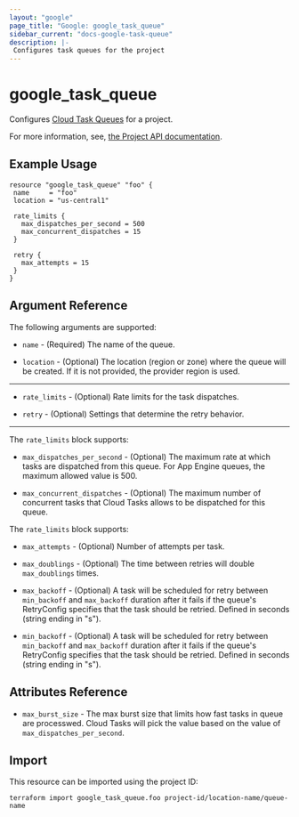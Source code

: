 ```yaml
---
layout: "google"
page_title: "Google: google_task_queue"
sidebar_current: "docs-google-task-queue"
description: |-
 Configures task queues for the project
---
```


 # google\_task\_queue

 Configures [Cloud Task Queues](https://cloud.google.com/tasks/docs/creating-queues)
for a project.

 For more information, see,
[the Project API documentation](https://cloud.google.com/tasks/docs/reference/rest/v2/projects.locations.queues).

 ## Example Usage

 ```hcl
resource "google_task_queue" "foo" {
  name     = "foo"
  location = "us-central1"

  rate_limits {
    max_dispatches_per_second = 500
    max_concurrent_dispatches = 15
  }

  retry {
    max_attempts = 15
  }
}
```

 ## Argument Reference

 The following arguments are supported:

 * `name` - (Required) The name of the queue.

 * `location` - (Optional) The location (region or zone) where the queue will be created. If it is not provided, the provider region is used.

  - - -

 * `rate_limits` - (Optional) Rate limits for the task dispatches.

 * `retry` - (Optional) Settings that determine the retry behavior.

  - - -

 The `rate_limits` block supports:

 * `max_dispatches_per_second` - (Optional) The maximum rate at which tasks are dispatched from this queue. For App Engine queues, the maximum allowed value is 500.

 * `max_concurrent_dispatches` - (Optional) The maximum number of concurrent tasks that Cloud Tasks allows to be dispatched for this queue.

 The `rate_limits` block supports: 

  * `max_attempts` - (Optional) Number of attempts per task.

  * `max_doublings` - (Optional) The time between retries will double `max_doublings` times.

  * `max_backoff` - (Optional) A task will be scheduled for retry between `min_backoff` and `max_backoff` duration after it fails if the queue's RetryConfig specifies that the task should be retried. Defined in seconds (string ending in "s").

  * `min_backoff` - (Optional) A task will be scheduled for retry between `min_backoff` and `max_backoff` duration after it fails if the queue's RetryConfig specifies that the task should be retried. Defined in seconds (string ending in "s").

 ## Attributes Reference

  * `max_burst_size` - The max burst size that limits how fast tasks in queue are processwed. Cloud Tasks will pick the value based on the value of `max_dispatches_per_second`.

 ## Import

 This resource can be imported using the project ID:

 `terraform import google_task_queue.foo project-id/location-name/queue-name`